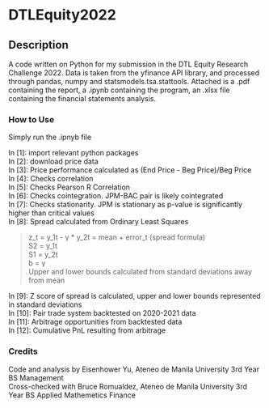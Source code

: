# DTLEquity2022

## Description
A code written on Python for my submission in the DTL Equity Research Challenge 2022. Data is taken from the yfinance API library, and processed through pandas, numpy and statsmodels.tsa.stattools. Attached is a .pdf containing the report, a .ipynb containing the program, an .xlsx file containing the financial statements analysis.

### How to Use
Simply run the .ipnyb file

In [1]: import relevant python packages  
In [2]: download price data  
In [3]: Price performance calculated as (End Price - Beg Price)/Beg Price  
In [4]: Checks correlation  
In [5]: Checks Pearson R Correlation  
In [6]: Checks cointegration. JPM-BAC pair is likely cointegrated  
In [7]: Checks stationarity. JPM is stationary as p-value is significantly higher than critical values  
In [8]: Spread calculated from Ordinary Least Squares  

> z_t = y_1t - γ * y_2t = mean + error_t (spread formula)  
> S2 = y_1t  
> S1 = y_2t  
> b = γ  
> Upper and lower bounds calculated from standard deviations away from mean  

In [9]: Z score of spread is calculated, upper and lower bounds represented in standard deviations  
In [10]: Pair trade system backtested on 2020-2021 data  
In [11]: Arbitrage opportunities from backtested data  
In [12]: Cumulative PnL resulting from arbitrage  

### Credits
Code and analysis by Eisenhower Yu, Ateneo de Manila University 3rd Year BS Management  
Cross-checked with Bruce Romualdez, Ateneo de Manila University 3rd Year BS Applied Mathemetics Finance
